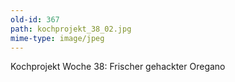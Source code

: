 ```yaml
---
old-id: 367
path: kochprojekt_38_02.jpg
mime-type: image/jpeg
---
```

Kochprojekt Woche 38:
Frischer gehackter Oregano
